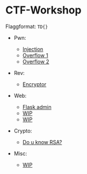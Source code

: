 # CTF-Workshop

Flaggformat: `TD{}`

- Pwn:
  - [Injection](pwn/injection)
  - [Overflow 1](pwn/overflow1)
  - [Overflow 2](pwn/overflow2)

- Rev:
  - [Encryptor](rev/encryptor)

- Web:
  - [Flask admin](web/flask_admin)
  - [WIP](https://github.com/Loevland/ctf-workshop/issues/6)
  - [WIP](https://github.com/Loevland/ctf-workshop/issues/5)

- Crypto:
  - [Do u know RSA?](crypto/do_u_know_rsa)
 
- Misc:
  - [WIP](https://github.com/Loevland/ctf-workshop/issues/7)
